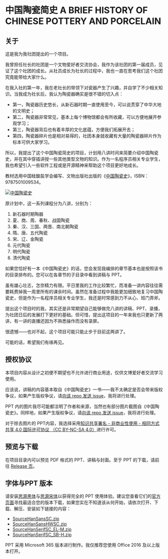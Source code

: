 # 中国陶瓷简史 A BRIEF HISTORY OF CHINESE POTTERY AND PORCELAIN

## 关于

这是我为我社团提出的一个项目。

我曾担任社长的社团是一个文物爱好者交流协会，我作为该社团的第一届成员，见证了这个社团的成长。从社员成长为社长的过程中，我也一直在思考我们这个社团究竟能带给大家什么。

在我入社的第一年，我在老社长的带领下对瓷器产生了兴趣，并自学了不少相关知识。当我成为社长后，我认为陶瓷器确实是很不错的切入点：

- 第一，陶瓷器历史悠长，从新石器时期一直使用至今，可以说贯穿了中华大地的文明史；
- 第二，陶瓷器非常常见，基本上每个博物馆都会有所收藏，可以方便地展开参观学习；
- 第三，陶瓷器背后也有着丰厚的文化底蕴，方便我们拓展开去；
- 第四，陶瓷器碎片也是相对易得的，社团本身就收藏有大量的陶瓷器碎片作为标本可供大家学习。

所以，我提出了这个中国陶瓷简史的项目，计划用八讲时间来简要介绍中国陶瓷史，并在其中穿插讲授一些其他类型文物的知识。作为一名程序员相关专业学生，我也希望引入一些软件工程或是开源精神来帮助这个项目更好地成长。

教材选用中国硅酸盐学会编写、文物出版社出版的《[中国陶瓷史](https://book.douban.com/subject/1627415/)》，ISBN：9787501009534。

[![中国陶瓷史](https://img1.doubanio.com/view/subject/s/public/s1759968.jpg)](https://book.douban.com/subject/1627415/)

原计划中，这一系列课程分为八讲，分别为：

1. 新石器时期陶器
2. 夏、商、周、春秋、战国陶瓷
3. 秦、汉、三国、两晋、南北朝陶瓷
4. 隋、唐、五代陶瓷
5. 宋、辽、金陶瓷
6. 元代陶瓷
7. 明代陶瓷
8. 清代陶瓷

如果您恰好有一本《中国陶瓷史》的话，您会发现我编排的章节基本也是按照该书的目录排布的。您可以在各章节的子目录中看到讲稿与 PPT。

虽有雄心壮志，怎奈精力有限。平日里我的工作比较繁忙，而准备一讲内容往往需要耗费掉我一周里所有的课余时间。虽然在准备过程中我能更加细致地复习中国陶瓷史，但是作为一名程序员相关专业学生，我还是时常感到力不从心、班门弄斧。

提出这个项目时的我，其实还是非常期望自己能够做完八讲的讲稿、PPT、录播，为社团日后的发展打下更好的基础。但可惜，提出这项目的一年来我也只更新了两讲，有一讲的直播还因为不熟悉操作而没有录屏。

很遗憾——也对不起，这个项目可能只能止步于目前这两讲了。

可能的话，希望我们有缘再见。

## 授权协议

本项目内容从设计之初便不期望也不允许进行商业用途，仅供文博爱好者交流学习使用。

应该说，讲稿的内容基本取自《中国陶瓷史》一书——我不太确定是否会带来版权争议，如果产生版权争议，请[向该 repo 发送 issue](https://github.com/Foldblade/A-Brief-History-of-Chinese-Pottery-And-Porcelain/issues/new/choose)，我将进行处理。

PPT 内的图片我尽可能都注明了作者和来源，当然也有部分图片截图自《中国陶瓷史》。同样地，如果产生版权争议，请[向该 repo 发送 issue](https://github.com/Foldblade/A-Brief-History-of-Chinese-Pottery-And-Porcelain/issues/new/choose)，我将进行处理。

对于除去图片的 PPT内容，我选择采用[知识共享署名 - 非商业性使用 - 相同方式共享 4.0 国际许可协议 （CC BY-NC-SA 4.0）](http://creativecommons.org/licenses/by-nc-sa/4.0/)进行许可。

## 预览与下载

在项目目录内可以预览 PDF 格式的 PPT、讲稿与封面。至于 PPT 的下载，请前往 [Release 页](https://github.com/Foldblade/A-Brief-History-of-Chinese-Pottery-And-Porcelain/releases)。

## 字体与PPT 版本

请安装[思源黑体](https://github.com/adobe-fonts/source-han-sans)与[思源宋体](https://github.com/adobe-fonts/source-han-serif)以获得完全的 PPT 使用体验。建议您查看它们的[官方页面](https://raw.githubusercontent.com/adobe-fonts/source-han-serif/release/download-guide-source-han.pdf)寻找最适合您的版本下载，如果您实在不知道该从何开始，请依次打开、下载、解压、安装如下链接的内容：

- [SourceHanSansSC.zip](https://github.com/adobe-fonts/source-han-sans/releases/latest/download/SourceHanSansSC.zip)
- [SourceHanSansHWSC.zip](https://github.com/adobe-fonts/source-han-sans/releases/latest/download/SourceHanSansHWSC.zip)
- [SourceHanSerifSC_EL-M.zip](https://github.com/adobe-fonts/source-han-serif/raw/release/OTF/SourceHanSerifSC_EL-M.zip)
- [SourceHanSerifSC_SB-H.zip](https://github.com/adobe-fonts/source-han-serif/raw/release/OTF/SourceHanSerifSC_SB-H.zip)

PPT 采用 Microsoft 365 版本进行制作。我仅推荐您使用 Office 2016 及以上版本打开。
